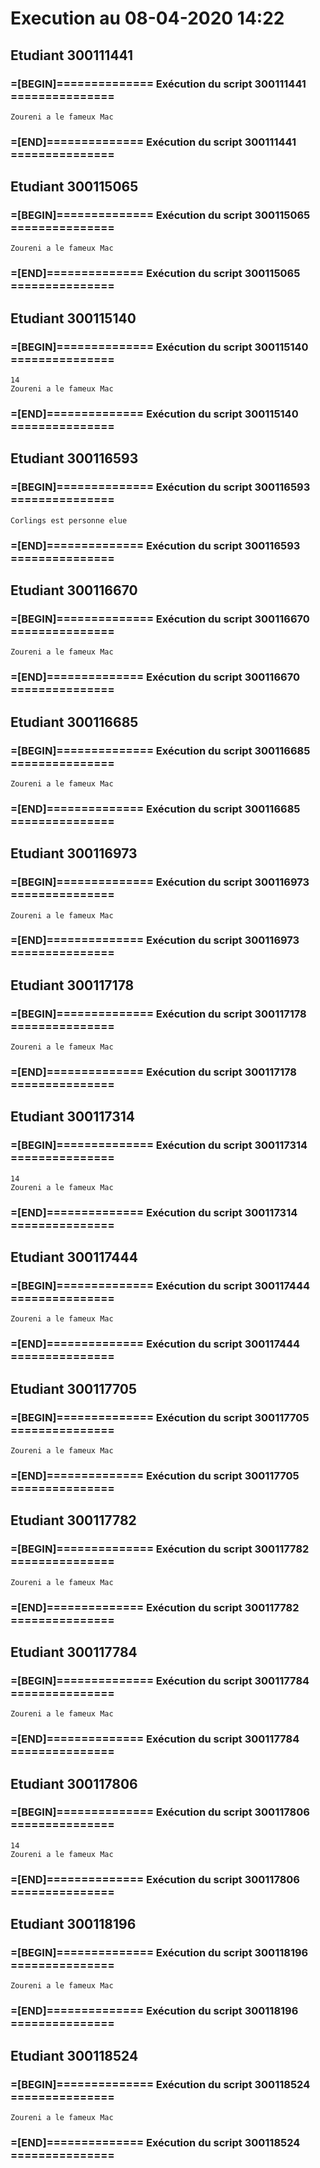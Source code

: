 # Execution au 08-04-2020 14:22

## Etudiant 300111441 
###  =[BEGIN]============== Exécution du script 300111441 =============== 
```
Zoureni a le fameux Mac
```
###  =[END]============== Exécution du script 300111441 =============== 

## Etudiant 300115065 
###  =[BEGIN]============== Exécution du script 300115065 =============== 
```
Zoureni a le fameux Mac
```
###  =[END]============== Exécution du script 300115065 =============== 

## Etudiant 300115140 
###  =[BEGIN]============== Exécution du script 300115140 =============== 
```
14
Zoureni a le fameux Mac
```
###  =[END]============== Exécution du script 300115140 =============== 

## Etudiant 300116593 
###  =[BEGIN]============== Exécution du script 300116593 =============== 
```
Corlings est personne elue
```
###  =[END]============== Exécution du script 300116593 =============== 

## Etudiant 300116670 
###  =[BEGIN]============== Exécution du script 300116670 =============== 
```
Zoureni a le fameux Mac
```
###  =[END]============== Exécution du script 300116670 =============== 

## Etudiant 300116685 
###  =[BEGIN]============== Exécution du script 300116685 =============== 
```
Zoureni a le fameux Mac
```
###  =[END]============== Exécution du script 300116685 =============== 

## Etudiant 300116973 
###  =[BEGIN]============== Exécution du script 300116973 =============== 
```
Zoureni a le fameux Mac
```
###  =[END]============== Exécution du script 300116973 =============== 

## Etudiant 300117178 
###  =[BEGIN]============== Exécution du script 300117178 =============== 
```
Zoureni a le fameux Mac
```
###  =[END]============== Exécution du script 300117178 =============== 

## Etudiant 300117314 
###  =[BEGIN]============== Exécution du script 300117314 =============== 
```
14
Zoureni a le fameux Mac
```
###  =[END]============== Exécution du script 300117314 =============== 

## Etudiant 300117444 
###  =[BEGIN]============== Exécution du script 300117444 =============== 
```
Zoureni a le fameux Mac
```
###  =[END]============== Exécution du script 300117444 =============== 

## Etudiant 300117705 
###  =[BEGIN]============== Exécution du script 300117705 =============== 
```
Zoureni a le fameux Mac
```
###  =[END]============== Exécution du script 300117705 =============== 

## Etudiant 300117782 
###  =[BEGIN]============== Exécution du script 300117782 =============== 
```
Zoureni a le fameux Mac
```
###  =[END]============== Exécution du script 300117782 =============== 

## Etudiant 300117784 
###  =[BEGIN]============== Exécution du script 300117784 =============== 
```
Zoureni a le fameux Mac
```
###  =[END]============== Exécution du script 300117784 =============== 

## Etudiant 300117806 
###  =[BEGIN]============== Exécution du script 300117806 =============== 
```
14
Zoureni a le fameux Mac
```
###  =[END]============== Exécution du script 300117806 =============== 

## Etudiant 300118196 
###  =[BEGIN]============== Exécution du script 300118196 =============== 
```
Zoureni a le fameux Mac
```
###  =[END]============== Exécution du script 300118196 =============== 

## Etudiant 300118524 
###  =[BEGIN]============== Exécution du script 300118524 =============== 
```
Zoureni a le fameux Mac
```
###  =[END]============== Exécution du script 300118524 =============== 
